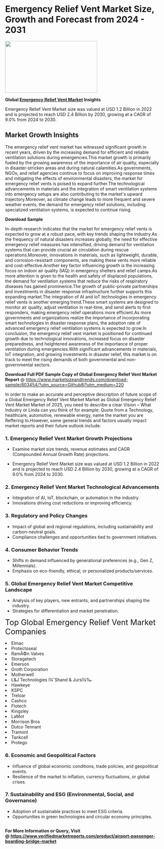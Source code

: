 <H1>Emergency Relief Vent Market Size, Growth and Forecast from 2024 - 2031</H1><img class="aligncenter size-medium wp-image-584254" src="https://thirdeyenews.in/wp-content/uploads/2024/09/Global-Market-Research-300x168.jpeg" alt="" width="300" height="168" /><p><strong>Global&nbsp;<a href="https://www.marketsizeandtrends.com/download-sample/603454/?utm_source=Github8j?utm_medium=220">Emergency Relief Vent Market</a> Insights</strong></p><p>Emergency Relief Vent Market size was valued at USD 1.2 Billion in 2022 and is projected to reach USD 2.4 Billion by 2030, growing at a CAGR of 9.0% from 2024 to 2030.</p><p><h2>Market Growth Insights</h2> <p>The emergency relief vent market has witnessed significant growth in recent years, driven by the increasing demand for efficient and reliable ventilation solutions during emergencies.This market growth is primarily fueled by the growing awareness of the importance of air quality, especially in disaster-stricken areas and during natural calamities.As governments, NGOs, and relief agencies continue to focus on improving response times and mitigating the effects of environmental disasters, the market for emergency relief vents is poised to expand further.The technological advancements in materials and the integration of smart ventilation systems into emergency setups are also contributing to the market's upward trajectory.Moreover, as climate change leads to more frequent and severe weather events, the demand for emergency relief solutions, including specialized ventilation systems, is expected to continue rising.</p> <p><strong>Download Sample</strong></p> <p>In-depth research indicates that the market for emergency relief vents is expected to grow at a robust pace, with key trends shaping the industry.As the frequency of natural disasters increases globally, the need for effective emergency relief measures has intensified, driving demand for ventilation systems that can provide crucial air circulation during rescue operations.Moreover, innovations in materials, such as lightweight, durable, and corrosion-resistant components, are making these vents more reliable and cost-effective.Another key factor influencing growth is the increasing focus on indoor air quality (IAQ) in emergency shelters and relief camps.As more attention is given to the health and safety of displaced populations, the demand for ventilation systems that reduce the risks of respiratory diseases has gained prominence.The growth of public-private partnerships and investments in disaster response infrastructure further supports this expanding market.The integration of AI and IoT technologies in emergency relief vents is another emerging trend.These smart systems are designed to monitor air quality, adjust ventilation in real-time, and send alerts to first responders, making emergency relief operations more efficient.As more governments and organizations realize the importance of incorporating smart technologies in disaster response plans, the adoption rate of advanced emergency relief ventilation systems is expected to grow.In conclusion, the emergency relief vent market is positioned for continued growth due to technological innovations, increased focus on disaster preparedness, and heightened awareness of the importance of proper ventilation during emergencies.With significant advancements in materials, IoT integration, and growing investments in disaster relief, this market is on track to meet the rising demands of both governmental and non-governmental sectors.<p><span class=""><strong>Download Full PDF Sample Copy of Global Emergency Relief Vent Market Report</strong> @ <a href="https://www.marketsizeandtrends.com/download-sample/603454/?utm_source=Github8j?utm_medium=220" target="_blank">https://www.marketsizeandtrends.com/download-sample/603454/?utm_source=Github8j?utm_medium=220</a></span></p><p>In order to make an accurate and perceptive description of future scope of a Global&nbsp;Emergency Relief Vent Market Market as Global&nbsp;Emergency Relief Vent Market Market of 2025, you need to describe a clear Vision &ndash; What Industry or Linda can you think of for example: Quote from a Technology, healthcare, automotive, renewable energy, name the market you are Reffering to.However, some general trends and factors usually impact market reports and their future outlook include:</p><h3>1.&nbsp;<strong>Emergency Relief Vent Market Growth Projections</strong></h3><ul><li>Examine market size trends, revenue estimates and CAGR (Compounded Annual Growth Rate) projections.</li><li><p>Emergency Relief Vent Market size was valued at USD 1.2 Billion in 2022 and is projected to reach USD 2.4 Billion by 2030, growing at a CAGR of 9.0% from 2024 to 2030.</p></li></ul><h3>2.&nbsp;<strong>Emergency Relief Vent Market Technological Advancements</strong></h3><ul><li>Integration of AI, IoT, blockchain, or automation in the industry.</li><li>Innovations driving cost reductions or improving efficiency.</li></ul><h3>3.&nbsp;<strong>Regulatory and Policy Changes</strong></h3><ul><li>Impact of global and regional regulations, including sustainability and carbon-neutral goals.</li><li>Compliance challenges and opportunities tied to government initiatives.</li></ul><h3>4.&nbsp;<strong>Consumer Behavior Trends</strong></h3><ul><li>Shifts in demand influenced by generational preferences (e.g., Gen Z, Millennials).</li><li>Emphasis on eco-friendly, ethical, or personalized products/services.</li></ul><h3>5.&nbsp;<strong>Global Emergency Relief Vent Market Competitive Landscape</strong></h3><ul><li>Analysis of key players, new entrants, and partnerships shaping the industry.</li><li>Strategies for differentiation and market penetration.</li></ul><p data-pm-slice="1 1 []"><span style="color: inherit; font-family: inherit; font-size: 25px;">Top Global Emergency Relief Vent Market Companies</span></p><div class="" data-test-id=""><p><li>Elmac</li><li> Protectoseal</li><li> RamÃ©n Valves</li><li> Storagetech</li><li> Emerson</li><li> Groth Corporation</li><li> Motherwell</li><li> L&J Technologies ï¼ˆShand & Jursï¼‰</li><li> Hawkeye</li><li> KSPC</li><li> Treloar</li><li> Cashco</li><li> Flotech</li><li> Kingsley</li><li> LaMot</li><li> Morrison Bros</li><li> Dutco Tennant</li><li> Tramont</li><li> Tankcell</li><li> Protego</li></p></div><h3>6.&nbsp;<strong>Economic and Geopolitical Factors</strong></h3><ul><li>Influence of global economic conditions, trade policies, and geopolitical events.</li><li>Resilience of the market to inflation, currency fluctuations, or global crises.</li></ul><h3>7.&nbsp;<strong>Sustainability and ESG (Environmental, Social, and Governance)</strong></h3><ul><li>Adoption of sustainable practices to meet ESG criteria.</li><li>Opportunities in green technologies and circular economy principles.</li></ul><h2><strong style="font-size: 14px;">For More Information or Query, Visit @&nbsp;</strong><a style="background-color: #ffffff; font-size: 14px;" href="https://www.marketsizeandtrends.com/report/emergency-relief-vent-market/" target="_blank">https://www.verifiedmarketreports.com/product/airport-passenger-boarding-bridge-market</a></h2>